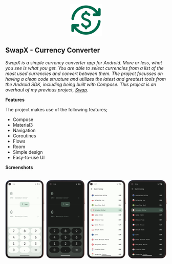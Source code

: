 <p align="center">
    <img
        src="https://raw.githubusercontent.com/MaxHvesser/swapx-android/master/images/swapx_logo.png"
        height="100" />
    <br/>
</p>

## SwapX - Currency Converter

_SwapX is a simple currency converter app for Android. More or less, what you see is what you get. You are able to select currencies from a list of the most used currencies and convert between them. The project focusses on having a clean code structure and utilizes the latest and greatest tools from the Android SDK, including being built with Compose. This project is an overhaul of my previous project, [Swap](https://github.com/maxhvesser/swap-android)._

**Features**

The project makes use of the following features;

- Compose
- Material3
- Navigation
- Coroutines
- Flows
- Room
- Simple design
- Easy-to-use UI

**Screenshots**

<br/>
<img
    src="https://raw.githubusercontent.com/MaxHvesser/swapx-android/master/images/swapx_screenshot_showcase.png"
    width="850" />